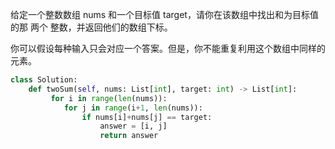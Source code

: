 给定一个整数数组 nums 和一个目标值 target，请你在该数组中找出和为目标值的那 两个 整数，并返回他们的数组下标。  


你可以假设每种输入只会对应一个答案。但是，你不能重复利用这个数组中同样的元素。  


```Python
class Solution:  
    def twoSum(self, nums: List[int], target: int) -> List[int]:  
         for i in range(len(nums)):  
            for j in range(i+1, len(nums)): 
                if nums[i]+nums[j] == target:
                    answer = [i, j]
                    return answer
```